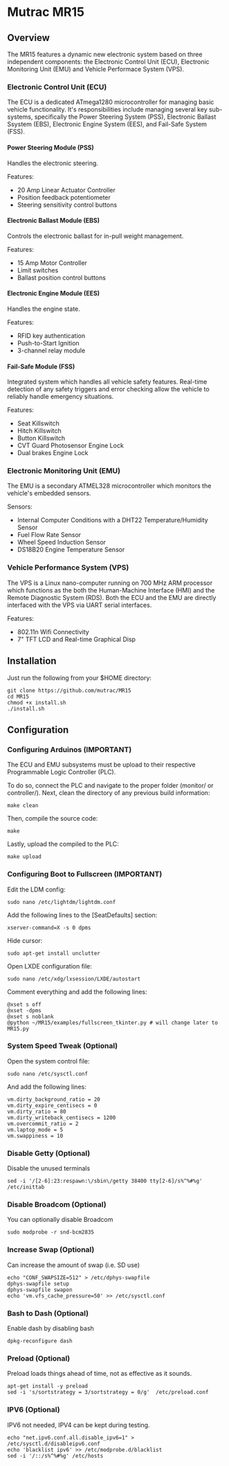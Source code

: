 # Mutrac MR15
## Overview
The MR15 features a dynamic new electronic system based on three independent components:
the Electronic Control Unit (ECU), Electronic Monitoring Unit (EMU) and
Vehicle Performace System (VPS).

### Electronic Control Unit (ECU)
The ECU is a dedicated ATmega1280 microcontroller for managing basic vehicle functionality.
It's responsibilities include managing several key sub-systems, specifically 
the Power Steering System (PSS), Electronic Ballast Ssystem (EBS),
Electronic Engine System (EES), and Fail-Safe System (FSS).

#### Power Steering Module (PSS)
Handles the electronic steering.

Features:
* 20 Amp Linear Actuator Controller
* Position feedback potentiometer
* Steering sensitivity control buttons

#### Electronic Ballast Module (EBS)
Controls the electronic ballast for in-pull weight management.

Features:
* 15 Amp Motor Controller
* Limit switches
* Ballast position control buttons

#### Electronic Engine Module (EES)
Handles the engine state.

Features:
* RFID key authentication
* Push-to-Start Ignition
* 3-channel relay module

#### Fail-Safe Module (FSS)
Integrated system which handles all vehicle safety features. Real-time detection
of any safety triggers and error checking allow the vehicle to reliably handle
emergency situations.
 
Features:
* Seat Killswitch
* Hitch Killswitch
* Button Killswitch
* CVT Guard Photosensor Engine Lock
* Dual brakes Engine Lock

### Electronic Monitoring Unit (EMU)
The EMU is a secondary ATMEL328 microcontroller which monitors the vehicle's embedded sensors.

Sensors:
* Internal Computer Conditions with a DHT22 Temperature/Humidity Sensor
* Fuel Flow Rate Sensor
* Wheel Speed Induction Sensor
* DS18B20 Engine Temperature Sensor

### Vehicle Performance System (VPS)
The VPS is a Linux nano-computer running on 700 MHz ARM processor which functions
as the both the Human-Machine Interface (HMI) and the Remote Diagnostic System (RDS).
Both the ECU and the EMU are directly interfaced with the VPS via UART serial interfaces.

Features:
* 802.11n Wifi Connectivity
* 7" TFT LCD and Real-time Graphical Disp

## Installation
Just run the following from your $HOME directory:

    git clone https://github.com/mutrac/MR15
    cd MR15
    chmod +x install.sh
    ./install.sh
   
## Configuration
### Configuring Arduinos (IMPORTANT)
The ECU and EMU subsystems must be upload to their respective Programmable Logic Controller (PLC).

To do so, connect the PLC and navigate to the proper folder (monitor/ or controller/).
Next, clean the directory of any previous build information:

    make clean
    
Then, compile the source code:

    make
    
Lastly, upload the compiled to the PLC:

    make upload

### Configuring Boot to Fullscreen (IMPORTANT)
Edit the LDM config:

    sudo nano /etc/lightdm/lightdm.conf
    
Add the following lines to the [SeatDefaults] section:

    xserver-command=X -s 0 dpms
    
Hide cursor:

    sudo apt-get install unclutter
    
Open LXDE configuration file:

    sudo nano /etc/xdg/lxsession/LXDE/autostart 
    
Comment everything and add the following lines:

    @xset s off
    @xset -dpms
    @xset s noblank
    @python ~/MR15/examples/fullscreen_tkinter.py # will change later to MR15.py
    
### System Speed Tweak (Optional)
Open the system control file:

    sudo nano /etc/sysctl.conf
    
And add the following lines:
    
    vm.dirty_background_ratio = 20
    vm.dirty_expire_centisecs = 0
    vm.dirty_ratio = 80
    vm.dirty_writeback_centisecs = 1200
    vm.overcommit_ratio = 2
    vm.laptop_mode = 5
    vm.swappiness = 10

### Disable Getty (Optional)
Disable the unused terminals
    
    sed -i '/[2-6]:23:respawn:\/sbin\/getty 38400 tty[2-6]/s%^%#%g' /etc/inittab

### Disable Broadcom (Optional)
You can optionally disable Broadcom

    sudo modprobe -r snd-bcm2835

### Increase Swap (Optional)
Can increase the amount of swap (i.e. SD use)

    echo "CONF_SWAPSIZE=512" > /etc/dphys-swapfile
    dphys-swapfile setup
    dphys-swapfile swapon
    echo 'vm.vfs_cache_pressure=50' >> /etc/sysctl.conf

### Bash to Dash (Optional)
Enable dash by disabling bash

    dpkg-reconfigure dash

### Preload (Optional)
Preload loads things ahead of time, not as effective as it sounds.
    
    apt-get install -y preload
    sed -i 's/sortstrategy = 3/sortstrategy = 0/g'  /etc/preload.conf

### IPV6 (Optional)
IPV6 not needed, IPV4 can be kept during testing.

    echo "net.ipv6.conf.all.disable_ipv6=1" > /etc/sysctl.d/disableipv6.conf
    echo 'blacklist ipv6' >> /etc/modprobe.d/blacklist
    sed -i '/::/s%^%#%g' /etc/hosts
